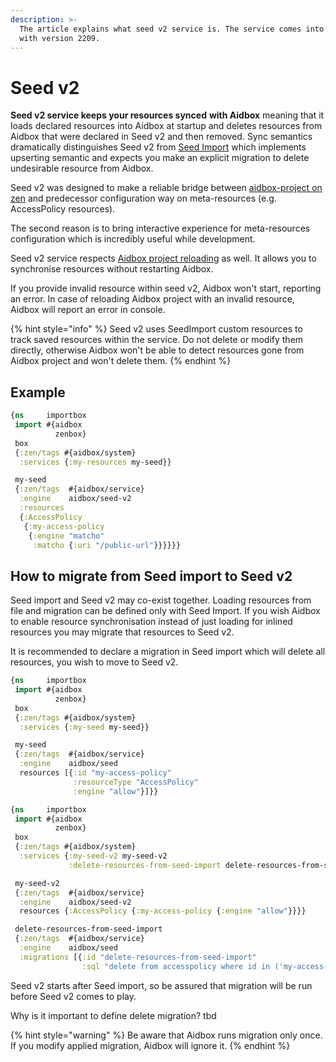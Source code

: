 ```yaml
---
description: >-
  The article explains what seed v2 service is. The service comes into Aidbox
  with version 2209.
---
```


# Seed v2

**Seed v2 service keeps your resources synced** **with Aidbox** meaning that it loads declared resources into Aidbox at startup and deletes resources from Aidbox that were declared in Seed v2 and then removed. Sync semantics dramatically distinguishes Seed v2 from [Seed Import](seed-import.md) which implements upserting semantic and expects you make an explicit migration to delete undesirable resource from Aidbox.

Seed v2 was designed to make a reliable bridge between [aidbox-project on zen](./) and predecessor configuration way on meta-resources (e.g. AccessPolicy resources).&#x20;

The second reason is to bring interactive experience for meta-resources configuration which is incredibly useful while development.

Seed v2 service respects [Aidbox project reloading](rpc-api.md) as well. It allows you to synchronise resources without restarting Aidbox.

If you provide invalid resource within seed v2, Aidbox won't start, reporting an error. In case of reloading Aidbox project with an invalid resource, Aidbox will report an error in console.

{% hint style="info" %}
Seed v2 uses SeedImport custom resources to track saved resources within the service. Do not delete or modify them directly, otherwise Aidbox won't be able to detect resources gone from Aidbox project and won't delete them.
{% endhint %}

## Example

```clojure
{ns     importbox
 import #{aidbox
          zenbox}
 box
 {:zen/tags #{aidbox/system}
  :services {:my-resources my-seed}}

 my-seed
 {:zen/tags  #{aidbox/service}
  :engine    aidbox/seed-v2
  :resources
  {:AccessPolicy 
   {:my-access-policy
    {:engine "matcho" 
     :matcho {:uri "/public-url"}}}}}}
```

## How to migrate from Seed import to Seed v2

Seed import and Seed v2 may co-exist together. Loading resources from file and migration can be defined only with Seed Import. If you wish Aidbox to enable resource synchronisation instead of just loading for inlined resources you may migrate that resources to Seed v2.



It is recommended to declare a migration in Seed import which will delete all resources, you wish to move to Seed v2.

```clojure
{ns     importbox
 import #{aidbox
          zenbox}
 box
 {:zen/tags #{aidbox/system}
  :services {:my-seed my-seed}}

 my-seed
 {:zen/tags  #{aidbox/service}
  :engine    aidbox/seed
  resources [{:id "my-access-policy"
              :resourceType "AccessPolicy"
              :engine "allow"}]}}
```



```clojure
{ns     importbox
 import #{aidbox
          zenbox}
 box
 {:zen/tags #{aidbox/system}
  :services {:my-seed-v2 my-seed-v2
             :delete-resources-from-seed-import delete-resources-from-seed-import}}

 my-seed-v2
 {:zen/tags  #{aidbox/service}
  :engine    aidbox/seed-v2
  resources {:AccessPolicy {:my-access-policy {:engine "allow"}}}}

 delete-resources-from-seed-import
 {:zen/tags  #{aidbox/service}
  :engine    aidbox/seed
  :migrations [{:id "delete-resources-from-seed-import"
                :sql "delete from accesspolicy where id in ('my-access-plicy')"}]}}
```

Seed v2 starts after Seed import, so be assured that migration will be run before Seed v2 comes to play.

Why is it important to define delete migration? tbd

{% hint style="warning" %}
Be aware that Aidbox runs migration only once. If you modify applied migration, Aidbox will ignore it.
{% endhint %}
